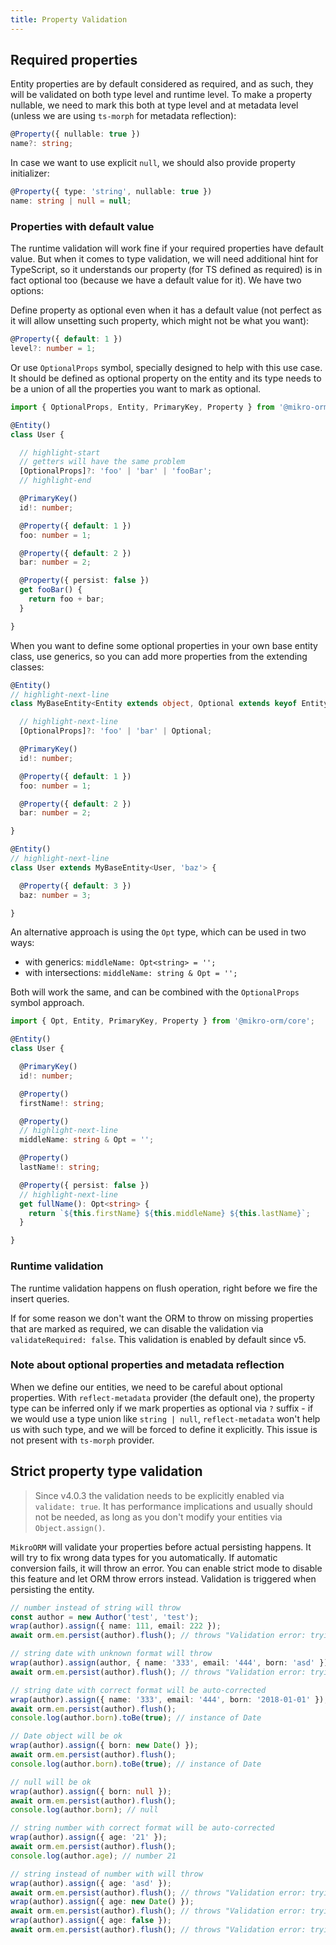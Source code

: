 ```yaml
---
title: Property Validation
---
```


## Required properties

Entity properties are by default considered as required, and as such, they will be validated on both type level and runtime level. To make a property nullable, we need to mark this both at type level and at metadata level (unless we are using `ts-morph` for metadata reflection):

```ts
@Property({ nullable: true })
name?: string;
```

In case we want to use explicit `null`, we should also provide property initializer:

```ts
@Property({ type: 'string', nullable: true })
name: string | null = null;
```

### Properties with default value

The runtime validation will work fine if your required properties have default value. But when it comes to type validation, we will need additional hint for TypeScript, so it understands our property (for TS defined as required) is in fact optional too (because we have a default value for it). We have two options:

Define property as optional even when it has a default value (not perfect as it will allow unsetting such property, which might not be what you want):

```ts
@Property({ default: 1 })
level?: number = 1;
```

Or use `OptionalProps` symbol, specially designed to help with this use case. It should be defined as optional property on the entity and its type needs to be a union of all the properties you want to mark as optional.

```ts
import { OptionalProps, Entity, PrimaryKey, Property } from '@mikro-orm/core';

@Entity()
class User {

  // highlight-start
  // getters will have the same problem
  [OptionalProps]?: 'foo' | 'bar' | 'fooBar';
  // highlight-end

  @PrimaryKey()
  id!: number;

  @Property({ default: 1 })
  foo: number = 1;

  @Property({ default: 2 })
  bar: number = 2;

  @Property({ persist: false })
  get fooBar() {
    return foo + bar;
  }

}
```

When you want to define some optional properties in your own base entity class, use generics, so you can add more properties from the extending classes:

```ts
@Entity()
// highlight-next-line
class MyBaseEntity<Entity extends object, Optional extends keyof Entity = never> {

  // highlight-next-line
  [OptionalProps]?: 'foo' | 'bar' | Optional;

  @PrimaryKey()
  id!: number;

  @Property({ default: 1 })
  foo: number = 1;

  @Property({ default: 2 })
  bar: number = 2;

}

@Entity()
// highlight-next-line
class User extends MyBaseEntity<User, 'baz'> {

  @Property({ default: 3 })
  baz: number = 3;

}
```

An alternative approach is using the `Opt` type, which can be used in two ways:

- with generics: `middleName: Opt<string> = '';`
- with intersections: `middleName: string & Opt = '';`

Both will work the same, and can be combined with the `OptionalProps` symbol approach.

```ts
import { Opt, Entity, PrimaryKey, Property } from '@mikro-orm/core';

@Entity()
class User {

  @PrimaryKey()
  id!: number;

  @Property()
  firstName!: string;

  @Property()
  // highlight-next-line
  middleName: string & Opt = '';

  @Property()
  lastName!: string;

  @Property({ persist: false })
  // highlight-next-line
  get fullName(): Opt<string> {
    return `${this.firstName} ${this.middleName} ${this.lastName}`;
  }

}
```

### Runtime validation

The runtime validation happens on flush operation, right before we fire the insert queries.

If for some reason we don't want the ORM to throw on missing properties that are marked as required, we can disable the validation via `validateRequired: false`. This validation is enabled by default since v5.

### Note about optional properties and metadata reflection

When we define our entities, we need to be careful about optional properties. With `reflect-metadata` provider (the default one), the property type can be inferred only if we mark properties as optional via `?` suffix - if we would use a type union like `string | null`, `reflect-metadata` won't help us with such type, and we will be forced to define it explicitly. This issue is not present with `ts-morph` provider.

## Strict property type validation

> Since v4.0.3 the validation needs to be explicitly enabled via `validate: true`. It has performance implications and usually should not be needed, as long as you don't modify your entities via `Object.assign()`.

`MikroORM` will validate your properties before actual persisting happens. It will try to fix wrong data types for you automatically. If automatic conversion fails, it will throw an error. You can enable strict mode to disable this feature and let ORM throw errors instead. Validation is triggered when persisting the entity.

```ts
// number instead of string will throw
const author = new Author('test', 'test');
wrap(author).assign({ name: 111, email: 222 });
await orm.em.persist(author).flush(); // throws "Validation error: trying to set Author.name of type 'string' to '111' of type 'number'"

// string date with unknown format will throw
wrap(author).assign(author, { name: '333', email: '444', born: 'asd' });
await orm.em.persist(author).flush(); // throws "Validation error: trying to set Author.born of type 'date' to 'asd' of type 'string'"

// string date with correct format will be auto-corrected
wrap(author).assign({ name: '333', email: '444', born: '2018-01-01' });
await orm.em.persist(author).flush();
console.log(author.born).toBe(true); // instance of Date

// Date object will be ok
wrap(author).assign({ born: new Date() });
await orm.em.persist(author).flush();
console.log(author.born).toBe(true); // instance of Date

// null will be ok
wrap(author).assign({ born: null });
await orm.em.persist(author).flush();
console.log(author.born); // null

// string number with correct format will be auto-corrected
wrap(author).assign({ age: '21' });
await orm.em.persist(author).flush();
console.log(author.age); // number 21

// string instead of number with will throw
wrap(author).assign({ age: 'asd' });
await orm.em.persist(author).flush(); // throws "Validation error: trying to set Author.age of type 'number' to 'asd' of type 'string'"
wrap(author).assign({ age: new Date() });
await orm.em.persist(author).flush(); // throws "Validation error: trying to set Author.age of type 'number' to '2019-01-17T21:14:23.875Z' of type 'date'"
wrap(author).assign({ age: false });
await orm.em.persist(author).flush(); // throws "Validation error: trying to set Author.age of type 'number' to 'false' of type 'boolean'"
```
